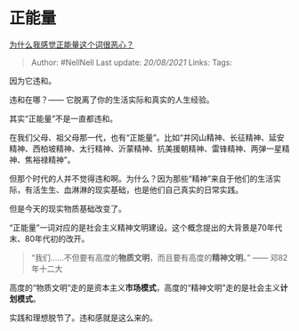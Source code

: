 # 正能量
[为什么我感觉正能量这个词很恶心？](https://www.zhihu.com/question/280670956/answer/1295311907)

> Author: #NellNell
Last update: *20/08/2021*
Links:
Tags:

因为它违和。

违和在哪？—— 它脱离了你的生活实际和真实的人生经验。

其实“正能量”不是一直都违和。

在我们父母、祖父母那一代，也有“正能量”。比如“井冈山精神、长征精神、延安精神、西柏坡精神、太行精神、沂蒙精神、抗美援朝精神、雷锋精神、两弹一星精神、焦裕禄精神”。

但那个时代的人并不觉得违和啊。为什么？因为那些“精神”来自于他们的生活实际，有活生生、血淋淋的现实基础，也是他们自己真实的日常实践。

但是今天的现实物质基础改变了。

“正能量”一词对应的是社会主义精神文明建设。这个概念提出的大背景是70年代末、80年代初的改开。

> “我们……不但要有高度的**物质文明**，而且要有高度的**精神文明**。” —— 邓82年十二大

高度的“物质文明”走的是资本主义**市场模式**，高度的“精神文明”走的是社会主义**计划模式**。

实践和理想脱节了。违和感就是这么来的。

